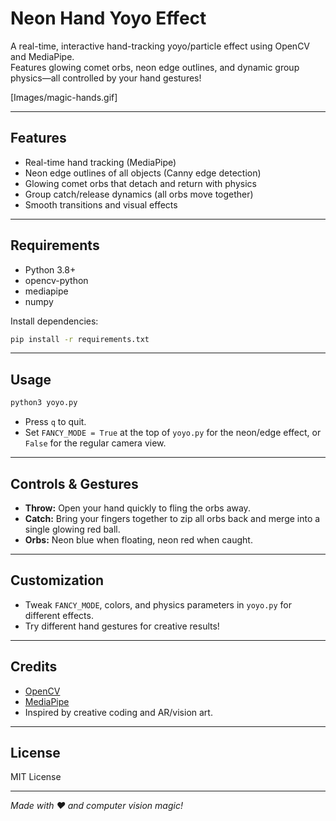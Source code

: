 # Neon Hand Yoyo Effect

A real-time, interactive hand-tracking yoyo/particle effect using OpenCV and MediaPipe.  
Features glowing comet orbs, neon edge outlines, and dynamic group physics—all controlled by your hand gestures!

[Images/magic-hands.gif]

---

## Features

- Real-time hand tracking (MediaPipe)
- Neon edge outlines of all objects (Canny edge detection)
- Glowing comet orbs that detach and return with physics
- Group catch/release dynamics (all orbs move together)
- Smooth transitions and visual effects

---

## Requirements

- Python 3.8+
- opencv-python
- mediapipe
- numpy

Install dependencies:
```bash
pip install -r requirements.txt
```

---

## Usage

```bash
python3 yoyo.py
```

- Press `q` to quit.
- Set `FANCY_MODE = True` at the top of `yoyo.py` for the neon/edge effect, or `False` for the regular camera view.

---

## Controls & Gestures

- **Throw:** Open your hand quickly to fling the orbs away.
- **Catch:** Bring your fingers together to zip all orbs back and merge into a single glowing red ball.
- **Orbs:** Neon blue when floating, neon red when caught.

---

## Customization

- Tweak `FANCY_MODE`, colors, and physics parameters in `yoyo.py` for different effects.
- Try different hand gestures for creative results!

---

## Credits

- [OpenCV](https://opencv.org/)
- [MediaPipe](https://mediapipe.dev/)
- Inspired by creative coding and AR/vision art.

---

## License

MIT License

---

*Made with ❤️ and computer vision magic!* 
